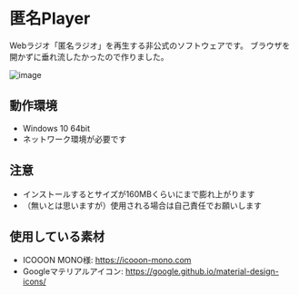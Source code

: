 # 匿名Player

Webラジオ「匿名ラジオ」を再生する非公式のソフトウェアです。
ブラウザを開かずに垂れ流したかったので作りました。

![image](https://user-images.githubusercontent.com/44780846/81646842-ece18880-9466-11ea-8ff5-cbd5c90351c1.png)

## 動作環境
- Windows 10 64bit
- ネットワーク環境が必要です

## 注意
- インストールするとサイズが160MBくらいにまで膨れ上がります
- （無いとは思いますが）使用される場合は自己責任でお願いします

## 使用している素材
- ICOOON MONO様: https://icooon-mono.com
- Googleマテリアルアイコン: https://google.github.io/material-design-icons/
